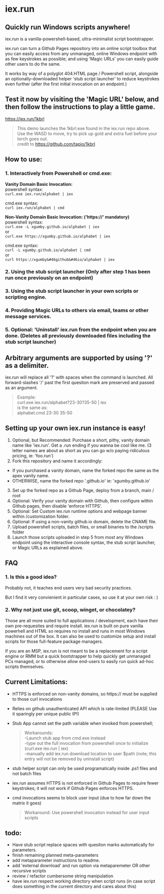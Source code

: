 <!--- readme.md MUST be located in sub folder .github or else 404.html will be super-ceded by readme.md which defeats the purpose of magic URLs --->

# iex.run

## Quickly run Windows scripts anywhere!

iex.run is a vanilla-powershell-based, ultra-minimalist script bootstrapper.  
  
iex.run can turn a Github Pages repository into an online script toolbox that you can easily access from any unmanaged, online Windows endpoint with as few keystrokes as possible; and using 'Magic URLs' you can easily guide other users to do the same. 

It works by way of a polyglot 404.HTML page / Powershell script, alongside an optionally-downloaded helper 'stub script launcher' to reduce keystrokes even further (after the first initial invocation on an endpoint.)

## Test it now by visiting the 'Magic URL' below, and then follow the instructions to play a little game.  
https://iex.run/1kbrl  
  
>This demo launches the 1kbrl.exe found in the iex.run repo above.  
>Use the WASD to move, try to pick up gold and extra fuel before your torch goes out.  
>credit to https://github.com/tapio/1kbrl


## How to use:  
### 1. Interactively from Powershell or cmd.exe:  
  
 
**Vanity Domain Basic Invocation:**  
powershell syntax:  
``curl.exe iex.run/alphabet | iex``
  
cmd.exe syntax:  
``curl iex.run/alphabet | cmd ``  

  
**Non-Vanity Domain Basic Invocation: ('https://' mandatory)**  
powershell syntax:  
``curl.exe -L xgumby.github.io/alphabet | iex ``  
or  
``curl.exe https://xgumby.github.io/alphabet | iex ``  
   
cmd.exe syntax:  
``curl -L xgumby.github.io/alphabet | cmd ``  
or  
``curl https://xgumby&#46github&#46io/alphabet | iex``  
     
### 2. Using the stub script launcher (Only after step 1 has been run once previously on an endpoint)
### 3. Using the stub script launcher in your own scripts or scripting engine.
### 4. Providing Magic URLs to others via email, teams or other message services.
### 5. Optional: 'Uninstall' iex.run from the endpoint when you are done. (Deletes all previously downloaded files including the stub script launcher)

## Arbitrary arguments are supported by using '?' as a delimiter.
iex.run will replace all '?' with spaces when the command is launched. All forward-slashes '/' past the first quesiton mark are preserved and passed as an argument.

> Example:  
> curl.exe iex.run/alphabet?23-30?35-50 | iex  
> is the same as:  
> alphabet.cmd 23-30 35-50 

## Setting up your own iex.run instance is easy!

1. Optional, but Recommended: Purchase a short, pithy, vanity domain name like 'iex.run'. Get a .run ending if you wanna be cool like me. (3 letter names are about as short as you can go w/o paying ridiculous pricing, ie: 'foo.run')  
2. Fork this repository and name it accordingly:
 - If you purchased a vanity domain, name the forked repo the same as the apex vanity name.
 - OTHERWISE, name the forked repo '<your-github-username>.github.io' ie: 'xgumby.github.io'
3. Set up the forked repo as a Github Page, deploy from a branch, main / root
4. Optional: Verify your vanity domain with Github, then configure within Github pages, then disable 'enforce HTTPS'.
5. Optional: Set Custom iex.run runtime options and webpage banner within /customization folder.
6. Optional: If using a non-vanity github.io domain, delete the CNAME file. 
7. Upload powershell scripts, batch files, or small binaries to the /scripts folder
8. Launch those scripts uploaded in step 5 from most any Windows endpoint using the interactive console syntax, the stub script launcher, or Magic URLs as explained above.

## FAQ

### 1. Is this a good idea?

Probably not, it teaches end users very bad security practices.

But I find it very convienient in particular cases, so use it at your own risk : )

    
### 2. Why not just use git, scoop, winget, or chocolatey?

Those are all more suited to full applications / development, each have their own pre-requesites and require install. iex.run is built on pure vanilla powerhell and HTML so requires no install and runs in most Windows machines out of the box.
It can also be used to customize setup and install scripts for those full-feature package managers.

If you are an MSP, iex.run is not meant to be a replacement for a script engine or RMM but a quick bootstrapper to help quickly get unmanaged PCs managed, or to otherwise allow end-users to easily run quick ad-hoc scripts themselves.


## Current Limitations:
- HTTPS is enforced on non-vanity domains, so https:// must be supplied to those curl invocations
- Relies on github unauthenticated API which is rate-limited (PLEASE Use it sparingly per unique public IP!) 
- Stub App cannot set the path variable when invoked from powershell;  
   >Workarounds:  
   -Launch stub app from cmd.exe instead  
   -type out the full invocation from powershell once to initialize (curl.exe iex.run | iex)  
   -manually add iex.run download location to user $path (note; this entry will not be removed by uninstall script)  
    
- stub helper script can only be used programatically inside .ps1 files and not batch files  
- iex.run assumes HTTPS is not enforced in Github Pages to require fewer keystrokes; it will not work if Github Pages enforces HTTPS.  
- cmd invocations seems to block user input (due to how far down the matrix it goes)  
   >Workaround: Use powershell invocation instead for user input scripts  
  
## todo:


- Have stub script replace spaces with quesiton marks automatically for parameters.
- finish remaining planned meta-parameters
- add metaparameter instructions to readme.
- add 'external download' and run option via metaparemeter OR other recursive scripts
- review / refactor cumbersome string manipulation  
- have iex.run respect working directory when script runs (in case script does something in the current directory and cares about this)
